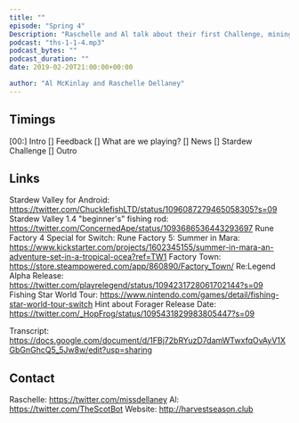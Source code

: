 ```yaml
---
title: ""
episode: "Spring 4"
Description: "Raschelle and Al talk about their first Challenge, mining in Stardew."
podcast: "ths-1-1-4.mp3"
podcast_bytes: ""
podcast_duration: ""
date: 2019-02-20T21:00:00+00:00

author: "Al McKinlay and Raschelle Dellaney"
---
```


## Timings

[00:] Intro
[] Feedback
[] What are we playing?
[] News
[] Stardew Challenge
[] Outro

## Links

Stardew Valley for Android: https://twitter.com/ChucklefishLTD/status/1096087279465058305?s=09
Stardew Valley 1.4 "beginner's" fishing rod: https://twitter.com/ConcernedApe/status/1093686536443293697
Rune Factory 4 Special for Switch: 
Rune Factory 5: 
Summer in Mara: https://www.kickstarter.com/projects/1602345155/summer-in-mara-an-adventure-set-in-a-tropical-ocea?ref=TW1
Factory Town: https://store.steampowered.com/app/860890/Factory_Town/
Re:Legend Alpha Release: https://twitter.com/playrelegend/status/1094231728061702144?s=09
Fishing Star World Tour: https://www.nintendo.com/games/detail/fishing-star-world-tour-switch
Hint about Forager Release Date: https://twitter.com/_HopFrog/status/1095431829983805447?s=09

Transcript: https://docs.google.com/document/d/1FBj72bRYuzD7damWTwxfqOvAyV1XGbGnGhcQ5_5Jw8w/edit?usp=sharing

## Contact

Raschelle: https://twitter.com/missdellaney
Al: https://twitter.com/TheScotBot
Website: http://harvestseason.club
